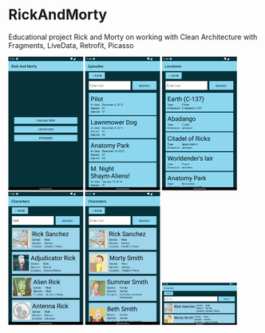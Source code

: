 # RickAndMorty
Educational project Rick and Morty on working with Clean Architecture with Fragments, LiveData, Retrofit, Picasso

<p float="left">
<img src="https://github.com/seregious/RickAndMorty/blob/master/screenshots/Screenshot_1655276269.png" width="150" />

<img src="https://github.com/seregious/RickAndMorty/blob/master/screenshots/Screenshot_1655276306.png" width="150" />
<img src="https://github.com/seregious/RickAndMorty/blob/master/screenshots/Screenshot_1655276302.png" width="150" />
<img src="https://github.com/seregious/RickAndMorty/blob/master/screenshots/Screenshot_1655276296.png" width="150" />
<img src="https://github.com/seregious/RickAndMorty/blob/master/screenshots/Screenshot_1655276277.png" width="150" />
<img src="https://github.com/seregious/RickAndMorty/blob/master/screenshots/Screenshot_1655276319.png" width="150" />
</p>
